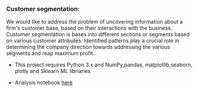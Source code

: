 ### Customer segmentation: 

We would like to address the problem of uncovering information about a firm's customer base, based on their interactions with the business. Customer segmentation is bases into different sections or segments based on various customer attributes. Identified patterns play a crucial role in determining the company direction towards addressing the various segments and reap maximum profit.



- This project requires Python 3.x and NumPy,pandas, matplotlib,seaborn, plotly and Sklearn ML libriaries

- Analysis notebook [here](https://nbviewer.jupyter.org/github/leinada/Business/blob/master/customerSegmentation/CustomerSegmentation.html)

